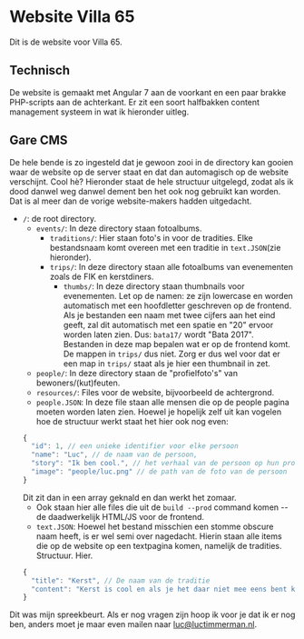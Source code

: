 # Website Villa 65
Dit is de website voor Villa 65.

## Technisch
De website is gemaakt met Angular 7 aan de voorkant en een paar brakke PHP-scripts aan de
achterkant. Er zit een soort halfbakken content management systeem in wat ik hieronder uitleg.

## Gare CMS
De hele bende is zo ingesteld dat je gewoon zooi in de directory kan gooien waar de website op de
server staat en dat dan automagisch op de website verschijnt. Cool hè? Hieronder staat de hele
structuur uitgelegd, zodat als ik dood danwel weg danwel dement ben het ook nog gebruikt kan
worden. Dat is al meer dan de vorige website-makers hadden uitgedacht.
- `/`: de root directory.
    - `events/`: In deze directory staan fotoalbums.
        - `traditions/`: Hier staan foto's in voor de tradities. Elke bestandsnaam komt overeen met
        een traditie in `text.JSON`(zie hieronder).
        - `trips/`: In deze directory staan alle fotoalbums van evenementen zoals de FIK en
        kerstdiners.
            - `thumbs/`: In deze directory staan thumbnails voor evenementen. Let op de namen: ze
            zijn lowercase en worden automatisch met een hoofdletter geschreven op de frontend.
            Als je bestanden een naam met twee cijfers aan het eind geeft, zal dit automatisch met
            een spatie en "20" ervoor worden laten zien. Dus: `bata17/` wordt "Bata 2017".
            Bestanden in deze map bepalen wat er op de frontend komt. De mappen in `trips/` dus
            niet. Zorg er dus wel voor dat er een map in `trips/` staat als je hier een thumbnail
            in zet.
    - `people/`: In deze directory staan de "profielfoto's" van bewoners/(kut)feuten.
    - `resources/`: Files voor de website, bijvoorbeeld de achtergrond.
    - `people.JSON`: In deze file staan alle mensen die op de people pagina moeten worden laten
    zien. Hoewel je hopelijk zelf uit kan vogelen hoe de structuur werkt staat het hier ook nog
    even:
    ```javascript
    {
      "id": 1, // een unieke identifier voor elke persoon
      "name": "Luc", // de naam van de persoon,
      "story": "Ik ben cool.", // het verhaal van de persoon op hun profiel,
      "image": "people/luc.png" // de path van de foto van de persoon
    }
    ```
    Dit zit dan in een array geknald en dan werkt het zomaar.
    - Ook staan hier alle files die uit de `build --prod` command komen -- de daadwerkelijk HTML/JS
    voor de frontend.
    - `text.JSON`: Hoewel het bestand misschien een stomme obscure naam heeft, is er wel semi over
    nagedacht. Hierin staan alle items die op de website op een textpagina komen, namelijk de
    tradities. Structuur. Hier.
    ```javascript
    {
      "title": "Kerst", // De naam van de traditie
      "content": "Kerst is cool en als je het daar niet mee eens bent krijg je kool." // Uitleg
    }
    ```

Dit was mijn spreekbeurt. Als er nog vragen zijn hoop ik voor je dat ik er nog ben, anders moet
je maar even mailen naar [luc@luctimmerman.nl](mailto:luc@luctimmerman.nl).
